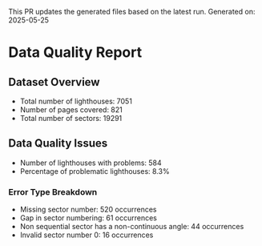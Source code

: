 This PR updates the generated files based on the latest run.
Generated on: 2025-05-25

# Data Quality Report

## Dataset Overview
- Total number of lighthouses: 7051
- Number of pages covered: 821
- Total number of sectors: 19291

## Data Quality Issues
- Number of lighthouses with problems: 584
- Percentage of problematic lighthouses: 8.3%

### Error Type Breakdown
- Missing sector number: 520 occurrences
- Gap in sector numbering: 61 occurrences
- Non sequential sector has a non-continuous angle: 44 occurrences
- Invalid sector number 0: 16 occurrences

